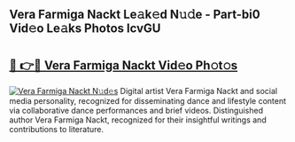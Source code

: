 ## Vera Farmiga Nackt Le𝚊k𝚎d N𝚞𝚍e - Part-bi0 Vid𝚎o Le𝚊ks Photos lcvGU

# <h2><a href="http://fb8e8p.evod.top/?m=Vera+Farmiga+Nackt">🔗 👉🔴 Vera Farmiga Nackt Vid𝚎o Ph𝚘t𝚘s</a></h2>

[![Vera Farmiga Nackt N𝚞d𝚎s](https://i.imgur.com/8V9OHl7.gif)](http://fb8e8p.evod.top/?m=Vera+Farmiga+Nackt)
Digital artist Vera Farmiga Nackt and social media personality, recognized for disseminating dance and lifestyle content via collaborative dance performances and brief videos. Distinguished author Vera Farmiga Nackt, recognized for their insightful writings and contributions to literature. 
